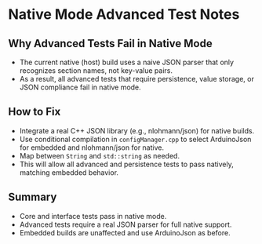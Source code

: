 # Native Mode Advanced Test Notes

## Why Advanced Tests Fail in Native Mode
- The current native (host) build uses a naive JSON parser that only recognizes section names, not key-value pairs.
- As a result, all advanced tests that require persistence, value storage, or JSON compliance fail in native mode.

## How to Fix
- Integrate a real C++ JSON library (e.g., nlohmann/json) for native builds.
- Use conditional compilation in `configManager.cpp` to select ArduinoJson for embedded and nlohmann/json for native.
- Map between `String` and `std::string` as needed.
- This will allow all advanced and persistence tests to pass natively, matching embedded behavior.

## Summary
- Core and interface tests pass in native mode.
- Advanced tests require a real JSON parser for full native support.
- Embedded builds are unaffected and use ArduinoJson as before.
